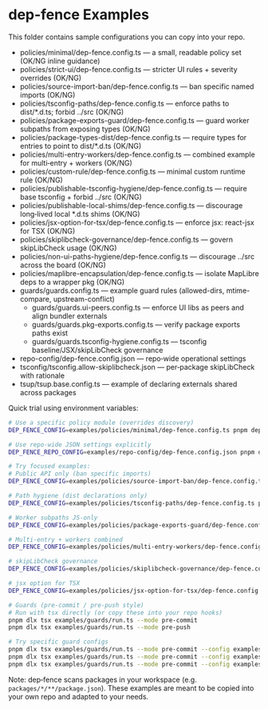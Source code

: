 # dep-fence Examples

This folder contains sample configurations you can copy into your repo.

- policies/minimal/dep-fence.config.ts — a small, readable policy set (OK/NG inline guidance)
- policies/strict-ui/dep-fence.config.ts — stricter UI rules + severity overrides (OK/NG)
- policies/source-import-ban/dep-fence.config.ts — ban specific named imports (OK/NG)
- policies/tsconfig-paths/dep-fence.config.ts — enforce paths to dist/*.d.ts; forbid ../src (OK/NG)
- policies/package-exports-guard/dep-fence.config.ts — guard worker subpaths from exposing types (OK/NG)
- policies/package-types-dist/dep-fence.config.ts — require types for entries to point to dist/*.d.ts (OK/NG)
- policies/multi-entry-workers/dep-fence.config.ts — combined example for multi‑entry + workers (OK/NG)
- policies/custom-rule/dep-fence.config.ts — minimal custom runtime rule (OK/NG)
- policies/publishable-tsconfig-hygiene/dep-fence.config.ts — require base tsconfig + forbid ../src (OK/NG)
- policies/publishable-local-shims/dep-fence.config.ts — discourage long‑lived local *.d.ts shims (OK/NG)
- policies/jsx-option-for-tsx/dep-fence.config.ts — enforce jsx: react-jsx for TSX (OK/NG)
- policies/skiplibcheck-governance/dep-fence.config.ts — govern skipLibCheck usage (OK/NG)
- policies/non-ui-paths-hygiene/dep-fence.config.ts — discourage ../src across the board (OK/NG)
- policies/maplibre-encapsulation/dep-fence.config.ts — isolate MapLibre deps to a wrapper pkg (OK/NG)
- guards/guards.config.ts — example guard rules (allowed-dirs, mtime-compare, upstream-conflict)
  - guards/guards.ui-peers.config.ts — enforce UI libs as peers and align bundler externals
  - guards/guards.pkg-exports.config.ts — verify package exports paths exist
  - guards/guards.tsconfig-hygiene.config.ts — tsconfig baseline/JSX/skipLibCheck governance
- repo-config/dep-fence.config.json — repo‑wide operational settings
- tsconfig/tsconfig.allow-skiplibcheck.json — per‑package skipLibCheck with rationale
- tsup/tsup.base.config.ts — example of declaring externals shared across packages

Quick trial using environment variables:

```bash
# Use a specific policy module (overrides discovery)
DEP_FENCE_CONFIG=examples/policies/minimal/dep-fence.config.ts pnpm dep-fence

# Use repo‑wide JSON settings explicitly
DEP_FENCE_REPO_CONFIG=examples/repo-config/dep-fence.config.json pnpm dep-fence

# Try focused examples:
# Public API only (ban specific imports)
DEP_FENCE_CONFIG=examples/policies/source-import-ban/dep-fence.config.ts pnpm dep-fence

# Path hygiene (dist declarations only)
DEP_FENCE_CONFIG=examples/policies/tsconfig-paths/dep-fence.config.ts pnpm dep-fence

# Worker subpaths JS-only
DEP_FENCE_CONFIG=examples/policies/package-exports-guard/dep-fence.config.ts pnpm dep-fence

# Multi-entry + workers combined
DEP_FENCE_CONFIG=examples/policies/multi-entry-workers/dep-fence.config.ts pnpm dep-fence

# skipLibCheck governance
DEP_FENCE_CONFIG=examples/policies/skiplibcheck-governance/dep-fence.config.ts pnpm dep-fence

# jsx option for TSX
DEP_FENCE_CONFIG=examples/policies/jsx-option-for-tsx/dep-fence.config.ts pnpm dep-fence

# Guards (pre-commit / pre-push style)
# Run with tsx directly (or copy these into your repo hooks)
pnpm dlx tsx examples/guards/run.ts --mode pre-commit
pnpm dlx tsx examples/guards/run.ts --mode pre-push

# Try specific guard configs
pnpm dlx tsx examples/guards/run.ts --mode pre-commit --config examples/guards/guards.ui-peers.config.ts
pnpm dlx tsx examples/guards/run.ts --mode pre-commit --config examples/guards/guards.pkg-exports.config.ts
pnpm dlx tsx examples/guards/run.ts --mode pre-commit --config examples/guards/guards.tsconfig-hygiene.config.ts
```

Note: dep‑fence scans packages in your workspace (e.g. `packages/*/**/package.json`).
These examples are meant to be copied into your own repo and adapted to your needs.
